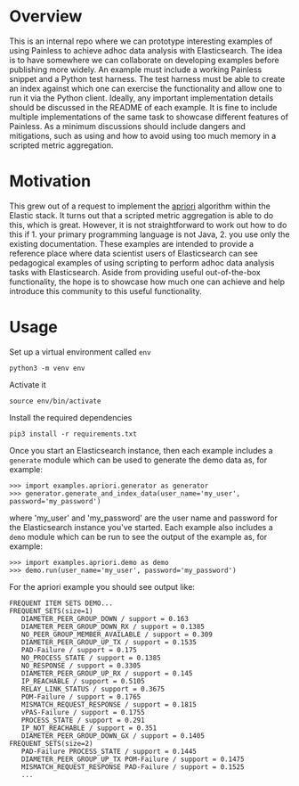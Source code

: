 # Overview
This is an internal repo where we can prototype interesting examples of using Painless to achieve adhoc data analysis with Elasticsearch. The idea is to have somewhere we can collaborate on developing examples before publishing more widely. An example must include a working Painless snippet and a Python test harness. The test harness must be able to create an index against which one can exercise the functionality and allow one to run it via the Python client. Ideally, any important implementation details should be discussed in the README of each example. It is fine to include multiple implementations of the same task to showcase different features of Painless. As a minimum discussions should include dangers and mitigations, such as using and how to avoid using too much memory in a scripted metric aggregation.

# Motivation
This grew out of a request to implement the [apriori](https://en.wikipedia.org/wiki/Apriori_algorithm#:~:text=Apriori%20is%20an%20algorithm%20for,sufficiently%20often%20in%20the%20database.) algorithm within the Elastic stack. It turns out that a scripted metric aggregation is able to do this, which is great. However, it is not straightforward to work out how to do this if 1. your primary programming language is not Java, 2. you use only the existing documentation. These examples are intended to provide a reference place where data scientist users of Elasticsearch can see pedagogical examples of using scripting to perform adhoc data analysis tasks with Elasticsearch. Aside from providing useful out-of-the-box functionality, the hope is to showcase how much one can achieve and help introduce this community to this useful functionality.

# Usage
Set up a virtual environment called `env`
```
python3 -m venv env
```
Activate it
```
source env/bin/activate
```
Install the required dependencies
```
pip3 install -r requirements.txt
```
Once you start an Elasticsearch instance, then each example includes a `generate` module which can be used to generate the demo data as, for example:
```
>>> import examples.apriori.generator as generator
>>> generator.generate_and_index_data(user_name='my_user', password='my_password')
```
where 'my_user' and 'my_password' are the user name and password for the Elasticsearch instance you've started. Each example also includes a `demo` module which can be run to see the output of the example as, for example:
```
>>> import examples.apriori.demo as demo
>>> demo.run(user_name='my_user', password='my_password')
```
For the apriori example you should see output like:
```
FREQUENT ITEM SETS DEMO...
FREQUENT_SETS(size=1)
   DIAMETER_PEER_GROUP_DOWN / support = 0.163
   DIAMETER_PEER_GROUP_DOWN_RX / support = 0.1385
   NO_PEER_GROUP_MEMBER_AVAILABLE / support = 0.309
   DIAMETER_PEER_GROUP_UP_TX / support = 0.1535
   PAD-Failure / support = 0.175
   NO_PROCESS_STATE / support = 0.1385
   NO_RESPONSE / support = 0.3305
   DIAMETER_PEER_GROUP_UP_RX / support = 0.145
   IP_REACHABLE / support = 0.5105
   RELAY_LINK_STATUS / support = 0.3675
   POM-Failure / support = 0.1765
   MISMATCH_REQUEST_RESPONSE / support = 0.1815
   vPAS-Failure / support = 0.1755
   PROCESS_STATE / support = 0.291
   IP_NOT_REACHABLE / support = 0.351
   DIAMETER_PEER_GROUP_DOWN_GX / support = 0.1405
FREQUENT_SETS(size=2)
   PAD-Failure PROCESS_STATE / support = 0.1445
   DIAMETER_PEER_GROUP_UP_TX POM-Failure / support = 0.1475
   MISMATCH_REQUEST_RESPONSE PAD-Failure / support = 0.1525
   ...
```